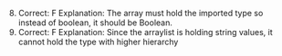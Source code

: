 8.
	Correct: F 
	Explanation: The array must hold the imported type so instead of boolean, it should be Boolean.
9.
	Correct: F
	Explanation: Since the arraylist is holding string values, it cannot hold the type with higher hierarchy
